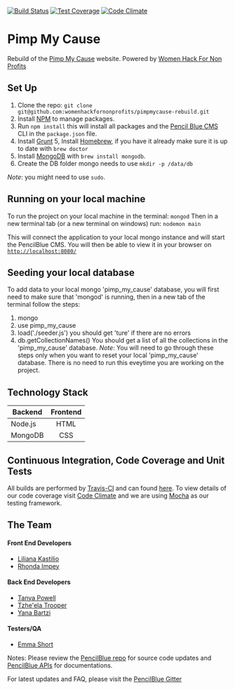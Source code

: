 [![Build Status](https://travis-ci.org/womenhackfornonprofits/pimpmycause-rebuild.svg?branch=master)](https://travis-ci.org/womenhackfornonprofits/pimpmycause-rebuild)
[![Test Coverage](https://codeclimate.com/github/womenhackfornonprofits/pimpmycause-rebuild/badges/coverage.svg)](https://codeclimate.com/github/womenhackfornonprofits/pimpmycause-rebuild/coverage)
[![Code Climate](https://codeclimate.com/github/womenhackfornonprofits/pimpmycause-rebuild/badges/gpa.svg)](https://codeclimate.com/github/womenhackfornonprofits/pimpmycause-rebuild)

# Pimp My Cause
Rebuild of the [Pimp My Cause](http://www.pimpmycause.org/) website. Powered by [Women Hack For Non Profits](womenhackfornonprofits.com)

## Set Up
1. Clone the repo: `git clone git@github.com:womenhackfornonprofits/pimpmycause-rebuild.git`
2. Install [NPM](https://nodejs.org/) to manage packages.
3. Run `npm install` this will install all packages and the [Pencil Blue CMS](https://github.com/pencilblue/pencilblue/wiki/Quickstart:-Installation) CLI in the `package.json` file.
4. Install [Grunt](http://gruntjs.com/getting-started)
5, Install [Homebrew](https://github.com/Homebrew/install), if you have it already make sure it is up to date with `brew doctor`
5. Install [MongoDB](https://docs.mongodb.org/manual/installation/) with `brew install mongodb`. 
6. Create the DB folder mongo needs to use `mkdir -p /data/db`

*Note*: you might need to use `sudo`.

## Running on your local machine
To run the project on your local machine in the terminal:
`mongod` 
Then in a new terminal tab (or a new terminal on windows) run:
`nodemon main`

This will connect the application to your local mongo instance and will start the PencilBlue CMS. You will then be able to view it in your browser on [`http://localhost:8080/`](http://localhost:8080/)

## Seeding your local database
To add data to your local mongo 'pimp_my_cause' database, you will first need to make sure that 'mongod' is running, then in a new tab of the terminal follow the steps:
1)  mongo
2)  use pimp_my_cause
3)  load('./seeder.js')
you should get 'ture' if there are no errors
4)  db.getCollectionNames()
You should get a list of all the collections in the 'pimp_my_cause' database.
*Note*: You will need to go through these steps only when you want to reset your local 'pimp_my_cause' database. There is no need to run this eveytime you are working on the project.

## Technology Stack
| Backend       | Frontend          | 
| ------------- |:-----------------:| 
| Node.js       | HTML              | 
| MongoDB       | CSS               |  

## Continuous Integration, Code Coverage and Unit Tests
All builds are performed by [Travis-CI](travis-ci.org) and can found [here](https://travis-ci.org/womenhackfornonprofits/pimpmycause-rebuild/). To view details of our code coverage visit [Code Climate](https://codeclimate.com/github/womenhackfornonprofits/pimpmycause-rebuild) and we are using [Mocha](https://mochajs.org) as our testing framework.

## The Team
#### Front End Developers
- [Liliana Kastilio](https://github.com/lili2311)
- [Rhonda Impey](https://github.com/rimpey)

#### Back End Developers
- [Tanya Powell](https://github.com/tanyapowell)
- [Tzhe'ela Trooper](https://github.com/MsToT)
- [Yana Bartzi](https://github.com/yanabar)

#### Testers/QA
- [Emma Short](https://github.com/EmmaGS)



Notes:
Please review the [PencilBlue repo](https://github.com/pencilblue/pencilblue) for source code updates and [PencilBlue APIs](http://pencilblue.github.io/) for documentations.

For latest updates and FAQ, please visit the [PencilBlue Gitter](https://gitter.im/pencilblue/pencilblue)

